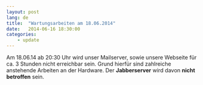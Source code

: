 ```yaml
---
layout: post
lang: de
title:  "Wartungsarbeiten am 18.06.2014"
date:   2014-06-16 18:30:00
categories:
    - update
---
```

Am 18.06.14 ab 20:30 Uhr wird unser Mailserver, sowie unsere Webseite für ca. 3 Stunden nicht erreichbar sein. Grund hierfür sind zahlreiche anstehende Arbeiten an der Hardware. Der **Jabberserver** wird davon **nicht betroffen** sein.

